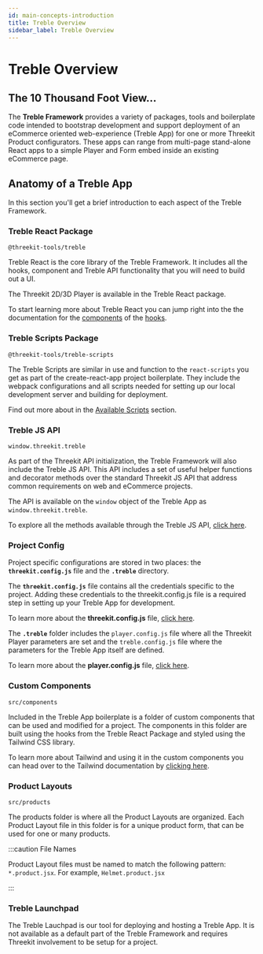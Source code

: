 ```yaml
---
id: main-concepts-introduction
title: Treble Overview
sidebar_label: Treble Overview
---
```


# Treble Overview

## The 10 Thousand Foot View...

The **Treble Framework** provides a variety of packages, tools and boilerplate code intended to bootstrap development and support deployment of an eCommerce oriented web-experience (Treble App) for one or more Threekit Product configurators. These apps can range from multi-page stand-alone React apps to a simple Player and Form embed inside an existing eCommerce page.

## Anatomy of a Treble App

In this section you'll get a brief introduction to each aspect of the Treble Framework.

### Treble React Package

`@threekit-tools/treble`

Treble React is the core library of the Treble Framework. It includes all the hooks, component and Treble API functionality that you will need to build out a UI.

The Threekit 2D/3D Player is available in the Treble React package.

To start learning more about Treble React you can jump right into the the documentation for the [components](components-overview) of the [hooks](hooks-overview).

### Treble Scripts Package

`@threekit-tools/treble-scripts`

The Treble Scripts are similar in use and function to the `react-scripts` you get as part of the create-react-app project boilerplate. They include the webpack configurations and all scripts needed for setting up our local development server and building for deployment.

Find out more about in the [Available Scripts](available-scripts) section.

### Treble JS API

`window.threekit.treble`

As part of the Threekit API initialization, the Treble Framework will also include the Treble JS API. This API includes a set of useful helper functions and decorator methods over the standard Threekit JS API that address common requirements on web and eCommerce projects.

The API is available on the `window` object of the Treble App as `window.threekit.treble`.

To explore all the methods available through the Treble JS API, [click here](treble-js-overview).

### Project Config

Project specific configurations are stored in two places: the **`threekit.config.js`** file and the **`.treble`** directory.

The **`threekit.config.js`** file contains all the credentials specific to the project. Adding these credentials to the threekit.config.js file is a required step in setting up your Treble App for development.

To learn more about the **threekit.config.js** file, [click here](main-concepts-threekit-config).

The **`.treble`** folder includes the `player.config.js` file where all the Threekit Player parameters are set and the `treble.config.js` file where the parameters for the Treble App itself are defined.

To learn more about the **player.config.js** file, [click here](main-concepts-player-config).

### Custom Components

`src/components`

Included in the Treble App boilerplate is a folder of custom components that can be used and modified for a project. The components in this folder are built using the hooks from the Treble React Package and styled using the Tailwind CSS library.

To learn more about Tailwind and using it in the custom components you can head over to the Tailwind documentation by [clicking here](https://tailwindcss.com/).

### Product Layouts

`src/products`

The products folder is where all the Product Layouts are organized. Each Product Layout file in this folder is for a unique product form, that can be used for one or many products.

:::caution File Names

Product Layout files must be named to match the following pattern: `*.product.jsx`. For example, `Helmet.product.jsx`

:::

### Treble Launchpad

The Treble Lauchpad is our tool for deploying and hosting a Treble App. It is not available as a default part of the Treble Framework and requires Threekit involvement to be setup for a project.
